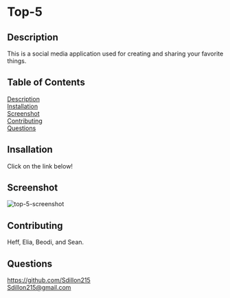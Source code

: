 # Top-5

## Description
This is a social media application used for creating and sharing your favorite things.

## Table of Contents
[Description](ReadMe.md/#description)  
[Installation](ReadMe.md/#installation)  
[Screenshot](ReadMe.md/#screenshot)  
[Contributing](ReadMe.md/#contributing)  
[Questions](ReadMe.md/##questions)  

## Insallation
Click on the link below!

## Screenshot
![top-5-screenshot](https://user-images.githubusercontent.com/68351446/142734618-106249d4-50a1-4342-b157-6d062924b12e.png)

## Contributing
Heff, Elia, Beodi, and Sean.

## Questions
https://github.com/Sdillon215   
Sdillon215@gmail.com